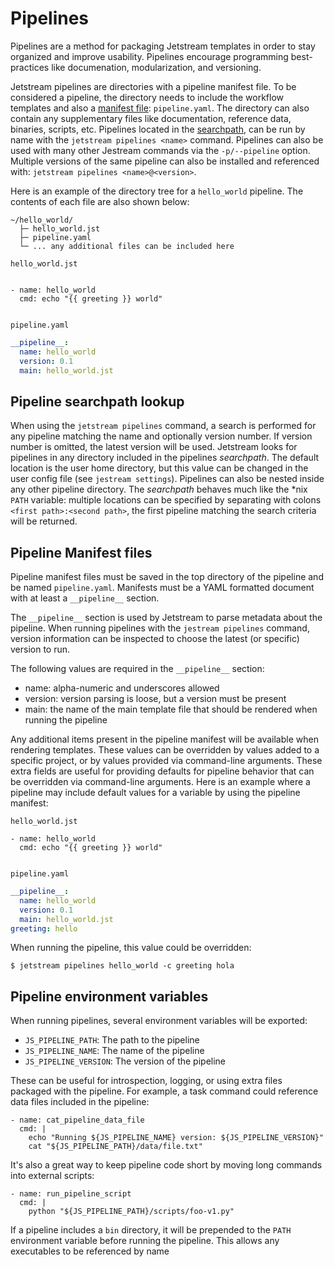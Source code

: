 # Pipelines

Pipelines are a method for packaging Jetstream templates in order to stay  
organized and improve usability. Pipelines encourage programming best-practices 
like documenation, modularization, and versioning.

Jetstream pipelines are directories with a pipeline manifest file. To be 
considered a pipeline, the directory needs to include the workflow templates and
also a [manifest file](#pipeline-manifest-files): `pipeline.yaml`. The directory
can also contain any supplementary files like documentation, reference data,
binaries, scripts, etc. Pipelines located in the
[searchpath](#pipeline-searchpath-lookup), can be run by name with the
`jetstream pipelines <name>` command. Pipelines can also be used with many other
Jestream commands via the `-p/--pipeline` option. Multiple versions of the same
pipeline can also be installed and referenced with: `jetstream pipelines
<name>@<version>`.

Here is an example of the directory tree for a `hello_world` pipeline. The 
contents of each file are also shown below:

```
~/hello_world/
  ├─ hello_world.jst
  ├─ pipeline.yaml
  └─ ... any additional files can be included here

```

`hello_world.jst`
```

- name: hello_world
  cmd: echo "{{ greeting }} world"
  
```

`pipeline.yaml`

```yaml
__pipeline__:
  name: hello_world
  version: 0.1
  main: hello_world.jst
```


## Pipeline searchpath lookup

When using the `jetstream pipelines` command, a search is performed for any
pipeline matching the name and optionally version number. If version number is
omitted, the latest version will be used. Jetstream looks for pipelines in 
any directory included in the pipelines *searchpath*. The default location is 
the user home directory, but this value can be changed in the user config file 
(see `jestream settings`). Pipelines can also be nested inside any other 
pipeline directory. The *searchpath* behaves much like the \*nix `PATH`
variable: multiple locations can be specified by separating with colons 
`<first path>:<second path>`, the first pipeline matching the search criteria
will be returned.


## Pipeline Manifest files

Pipeline manifest files must be saved in the top directory of the pipeline and
be named `pipeline.yaml`. Manifests must be a YAML formatted document with at
least a `__pipeline__` section.

The `__pipeline__` section is used by Jetstream to parse metadata about the 
pipeline. When running pipelines with the `jestream pipelines` command, version
information can be inspected to choose the latest (or specific) version to run.

The following values are required in the `__pipeline__` section:

- name: alpha-numeric and underscores allowed
- version: version parsing is loose, but a version must be present
- main: the name of the main template file that should be rendered when running
  the pipeline

Any additional items present in the pipeline manifest will be available when 
rendering templates. These values can be overridden by values added to a 
specific project, or by values provided via command-line arguments. These extra
fields are useful for providing defaults for pipeline behavior that can
be overridden via command-line arguments. Here is an example where a pipeline
may include default values for a variable by using the pipeline manifest:



`hello_world.jst`
```
- name: hello_world
  cmd: echo "{{ greeting }} world"
  
```

`pipeline.yaml`

```yaml
__pipeline__:
  name: hello_world
  version: 0.1
  main: hello_world.jst
greeting: hello
```

When running the pipeline, this value could be overridden:

```
$ jetstream pipelines hello_world -c greeting hola
```


## Pipeline environment variables

When running pipelines, several environment variables will be exported:

- `JS_PIPELINE_PATH`: The path to the pipeline
- `JS_PIPELINE_NAME`: The name of the pipeline
- `JS_PIPELINE_VERSION`: The version of the pipeline

These can be useful for introspection, logging, or using extra files packaged
with the pipeline. For example, a task command could reference data files
included in the pipeline:

```
- name: cat_pipeline_data_file
  cmd: |
    echo "Running ${JS_PIPELINE_NAME} version: ${JS_PIPELINE_VERSION}"
    cat "${JS_PIPELINE_PATH}/data/file.txt"

```

It's also a great way to keep pipeline code short by moving long commands into 
external scripts:

```
- name: run_pipeline_script
  cmd: |
    python "${JS_PIPELINE_PATH}/scripts/foo-v1.py"

```

If a pipeline includes a `bin` directory, it will be prepended to the `PATH` 
environment variable before running the pipeline. This allows any executables
to be referenced by name

